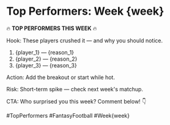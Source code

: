# Top Performers: Week {week}

🔥 **TOP PERFORMERS THIS WEEK** 🔥

Hook: These players crushed it — and why you should notice.

1. {player_1} — {reason_1}
2. {player_2} — {reason_2}
3. {player_3} — {reason_3}

Action: Add the breakout or start while hot.

Risk: Short-term spike — check next week's matchup.

CTA: Who surprised you this week? Comment below! 👇

#TopPerformers #FantasyFootball #Week{week}
